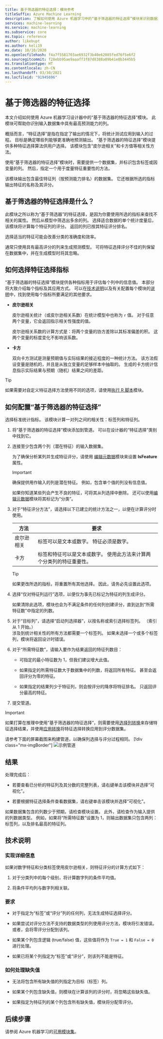 ```yaml
---
title: 基于筛选器的特征选择：模块参考
titleSuffix: Azure Machine Learning
description: 了解如何使用 Azure 机器学习中的“基于筛选器的特征选择”模块来识别数据集中具有最高预测能力的特征。
services: machine-learning
ms.service: machine-learning
ms.subservice: core
ms.topic: reference
author: likebupt
ms.author: keli19
ms.date: 10/10/2020
ms.openlocfilehash: f4a7f5581703ae6932f3b40e62085fed76f5e6f2
ms.sourcegitcommit: f28ebb95ae9aaaff3f87d8388a09b41e0b3445b5
ms.translationtype: HT
ms.contentlocale: zh-CN
ms.lasthandoff: 03/30/2021
ms.locfileid: "91945696"
---
```

# <a name="filter-based-feature-selection"></a>基于筛选器的特征选择

本文介绍如何使用 Azure 机器学习设计器中的“基于筛选器的特征选择”模块。 此模块可帮助你识别输入数据集中具有最高预测能力的列。 

概括而言，“特征选择”是指在指定了输出的情况下，将统计测试应用到输入的过程。 目标是确定哪些列能够更准确地预测输出。 “基于筛选器的特征选择”模块提供多种特征选择算法供用户选择。 该模块包含“皮尔逊相关”和卡方值等相关性方法。 

使用“基于筛选器的特征选择”模块时，需要提供一个数据集，并标识包含标签或因变量的列。 然后，指定一个用于度量特征重要性的方法。

该模块输出包含最佳特征列（按预测能力排名）的数据集。 它还根据所选的指标输出特征的名称及其评分。  

## <a name="what-filter-based-feature-selection-is"></a>基于筛选器的特征选择是什么？  

此模块之所以称为“基于筛选器”的特征选择，是因为你要使用所选的指标来查找不相关的属性。 然后从模型中筛选出多余的列。 选择适合数据的单个统计度量后，该模块将计算每个特征列的评分。 返回的列已按其特征评分排名。 

选择适当的特征可能会改善分类的准确度和效率。 

通常只使用具有最高评分的列来生成预测模型。 可将特征选择评分不佳的列保留在数据集中，并在生成模型时将其忽略。  

## <a name="how-to-choose-a-feature-selection-metric"></a>如何选择特征选择指标

“基于筛选器的特征选择”模块提供各种指标用于评估每个列中的信息值。 本部分将大致介绍每个指标及其应用方式。 可以在[技术说明](#technical-notes)以及有关配置每个模块的[说明](#how-to-configure-filter-based-feature-selection)中，找到使用每个指标所要满足的其他要求。

-   **皮尔逊相关**  

    皮尔逊相关统计（或皮尔逊相关系数）在统计模型中也称为 `r` 值。 对于任意两个变量，它会返回指示相关性强度的值。

    皮尔逊相关系数的计算方式是：将两个变量的协方差除以其标准偏差的积。 这两个变量的标度变化不影响该系数。  

-   **卡方**  

    双向卡方测试是测量预期值与实际结果的接近程度的一种统计方法。 该方法假设变量是随机的，并且是从独立变量的足够样本中抽取的。 生成的卡方统计信息指示实际结果与预期（随机）结果之间的差距。  


> [!TIP]
> 如果需要对自定义特征选择方法使用不同的选项，请使用[执行 R 脚本](execute-r-script.md)模块。 

## <a name="how-to-configure-filter-based-feature-selection"></a>如何配置“基于筛选器的特征选择”

选择标准统计指标。 该模块计算一对列之间的相关性：标签列和特征列。

1.  将“基于筛选器的特征选择”模块添加到管道。 可以在设计器的“特征选择”类别中找到它。

2. 连接至少包含两个列（潜在特征）的输入数据集。  

    为了确保分析某列并生成特征评分，请使用 [编辑元数据](edit-metadata.md)模块来设置 **IsFeature** 属性。 

    > [!IMPORTANT]
    > 确保提供用作输入的列是潜在特征。 例如，包含单个值的列没有信息值。
    >
    > 如果你知道某些列会产生不良的特征，可将其从列选择中删除。 还可以使用[编辑元数据](edit-metadata.md)模块将其标记为“分类”。 
3.  对于“特征评分方法”，请选择以下已建立的统计方法之一，以便在计算评分时使用。  

    | 方法              | 要求                             |
    | ------------------- | ---------------------------------------- |
    | 皮尔逊相关 | 标签可以是文本或数字。 特征必须是数字。 |
    卡方| 标签和特征可以是文本或数字。 使用此方法来计算两个分类列的特征重要性。|

    > [!TIP]
    > 如果更改所选的指标，将重置所有其他选择。 因此，请务必先设置此选项。
4.  选择“仅对特征列运行”选项，以便仅为事先已标记为特征的列生成评分。 

    如果清除此选项，模块也会为不满足条件的任何列创建评分，直到达到“所需特征数”中指定的列数。  

5.  对于“目标列”，请选择“启动列选择器”，以按名称或索引选择标签列。  （索引从 1 开始。）  
    涉及到统计相关性的所有方法都需要一个标签列。 如果未选择一个或多个标签列，模块将返回设计时错误。 

6.  对于“所需特征数”，请输入要作为结果返回的特征列数目：  

    - 可指定的最小特征数为 1，但我们建议增大此值。  

    - 如果指定的所需特征数大于数据集中的列数，将返回所有特征。 甚至会返回评分为零的特征。  

    - 如果指定的结果列少于特征列，则会按评分的降序将特征排名。 只返回评分最高的特征。 

7.  提交管道。

> [!IMPORTANT]
> 如果打算在推理中使用“基于筛选器的特征选择”，则需要使用[选择列转换](./select-columns-transform.md)来存储特征选择结果，并使用[应用转换](./apply-transformation.md)将特征选择转换应用到评分数据集。
>
> 请参考下面的屏幕截图来构建管道，以确保列选择与评分过程相同。
> [!div class="mx-imgBorder"]
> ![示例管道](media/module/filter-based-feature-selection-score.png)

## <a name="results"></a>结果

处理完成后：

+ 若要查看已分析的特征列及其分数的完整列表，请右键单击该模块并选择“可视化”。  

+ 若要根据特征选择条件查看数据集，请右键单击该模块并选择“可视化”。 

如果数据集包含的列数少于预期，请检查模块设置。 此外，请检查作为输入提供的列数据类型。 例如，如果将“所需特征数”设置为 1，则输出数据集只包含两列：标签列，以及排名最高的特征列。


##  <a name="technical-notes"></a>技术说明  

### <a name="implementation-details"></a>实现详细信息

如果对数字特征和分类标签使用皮尔逊相关，则特征评分的计算方式如下：  

1.  对于分类列中的每个级别，将计算数字列的条件平均值。  

2.  将条件平均列与数字列相关联。  

### <a name="requirements"></a>要求  

-   对于指定为“标签”或“评分”列的任何列，无法生成特征选择评分。   

-   如果尝试对评分方法不支持的数据类型的列使用评分方法，模块将引发错误。 或者，会将零评分分配到该列。  

-   如果某个列包含逻辑 (true/false) 值，这些值将作为 `True = 1` 和 `False = 0` 进行处理。  

-   如果已将某个列指定为“标签”或“评分”，则该列不能是特征。   

### <a name="how-missing-values-are-handled"></a>如何处理缺失值  

-   无法将包含所有缺失值的列指定为目标（标签）列。  

-   如果某个列包含缺失值，则模块在计算该列的评分时，将忽略这些缺失值。  

-   如果指定为特征列的某个列包含所有缺失值，模块将分配零评分。   


## <a name="next-steps"></a>后续步骤

请参阅 Azure 机器学习的[可用模块集](module-reference.md)。 

